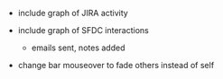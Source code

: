 * include graph of JIRA activity

* include graph of SFDC interactions

  * emails sent, notes added
  
* change bar mouseover to fade others instead of self
